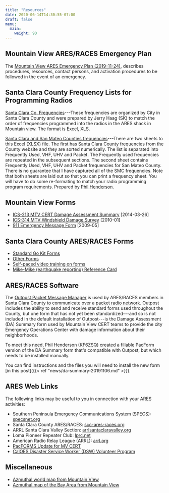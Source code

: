 ```yaml
---
title: "Resources"
date: 2020-06-14T14:30:55-07:00
draft: false
menu:
  main:
    weight: 90
---
```

## Mountain View ARES/RACES Emergency Plan

The [Mountain View ARES Emergency Plan (2019-11-24)](static/docs/mtv-emergency-plan-20191124.pdf), describes procedures,
resources, contact persons, and activation procedures to be followed in the event of an emergency.

## Santa Clara County Frequency Lists for Programming Radios

[Santa Clara Co. Frequencies](static/docs/MTV-ARES-Frequencies-20150228.xls)---These frequencies are organized by City in Santa Clara County and were prepared by Jerry Haag (SK) to match the order of frequencies programmed into the radios in the ARES shack in Mountain view. The format is Excel, XLS.

[Santa Clara and San Mateo Counties frequencies](static/docs/SCC-SMC-Frequencies.xlsx)---There are two sheets to this Excel (XLSX) file. The first has Santa Clara County frequencies from the County website and they are sorted numerically. The list is separated into Frequently Used, VHF, UHV and Packet. The Frequently used frequencies are repeated in the subsequent sections. The second sheet contains Frequently Used, VHF, UHV and Packet frequencies for San Mateo County. There is no guarantee that I have captured all of the SMC frequencies. Note that both sheets are laid out so that you can print a frequency sheet. You will have to do some re-formating to match your radio programming program requirements. Prepared by [Phil Henderson](mailto:kf6zsq@yahoo.com).

## Mountain View Forms

- [ICS-213 MTV CERT Damage Assessment Summary](static/forms/ICS_213_MTV_Damage_Summary_20140326.pdf) [2014-03-26]
- [ICS-314 MTV Windshield Damage Survey](static/forms/ICS-314_Windshield_Damage_Survey_MTV_201001.pdf) [2010-01]
- [911 Emergency Message Form](static/forms/MTV-911-form.pdf) [2009-05]

## Santa Clara County ARES/RACES Forms

- [Standard Go Kit Forms](https://www.scc-ares-races.org/operations/go-kit-forms.html)
- [Other Forms](https://www.scc-ares-races.org/MACinfo/ICSfiles/formslist.html)
- [Self-paced video training on forms](https://www.scc-ares-races.org/training/ar-courses.html#self-paced)
- [Mike-Mike (earthquake reporting) Reference Card](https://www.scc-ares-races.org/MikeMikeWalletCards.pdf)

## ARES/RACES Software

The [Outpost Packet Message Manager](https://www.scc-ares-races.org/data/packet/client-software.html) is used
by ARES/RACES members in Santa Clara County to communicate over a
[packet radio network](https://www.scc-ares-races.org/data/packet/packet-service.html). Outpost includes the
ability to send and receive standard forms used throughout the County, but one form that has not yet been
standardized---and so is not included in the default installation of Outpost---is the Damage Assessment (DA)
Summary form used by Mountain View CERT teams to provide the city Emergency Operations Center with damage
information about their neighborhoods.

To meet this need, Phil Henderson (KF6ZSQ) created a fillable PacForm version of the DA Summary form that's compatible with
Outpost, but which needs to be installed manually.

You can find instructions and the files you will need to install the new
form [in this post]({{< ref "news/da-summary-20191106.md" >}}).

## ARES Web Links

The following links may be useful to you in connection with your ARES activities:

- Southern Peninsula Emergency Communications System (SPECS): [specsnet.org](http://specsnet.org)
- Santa Clara County ARES/RACES: [scc-ares-races.org](http://scc-ares-races.org)
- ARRL Santa Clara Valley Section: [arrlsantaclaravalley.org](https://arrlsantaclaravalley.org)
- Loma Pioneer Repeater Club: [lprc.net](http://lprc.net)
- American Radio Relay League (ARRL): [arrl.org](http://arrl.org)
- [PacFORMS Update for MV CERT](resources/pacforms-da)
- [CalOES Disaster Service Worker (DSW) Volunteer Program](https://www.caloes.ca.gov/office-of-the-director/policy-administration/finance-administration/human-resources/disaster-service-worker-volunteer-program/)

## Miscellaneous

- [Azmuthal world map from Mountain VIew](static/docs/azmuthal_bay_area_map_from_mtv.pdf)
- [Azmuthal map of the Bay Area from Mountain View](static/docs/azmuthal_world_map_from_mtv.pdf)

